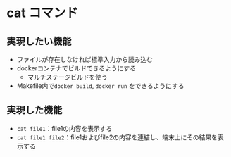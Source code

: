 # cat コマンド

## 実現したい機能

* ファイルが存在しなければ標準入力から読み込む
* dockerコンテナでビルドできるようにする
    * マルチステージビルドを使う
* Makefile内で`docker build`, `docker run` をできるようにする

## 実現した機能

* `cat file1`：file1の内容を表示する
* `cat file1 file2`：file1およびfile2の内容を連結し、端末上にその結果を表示する
